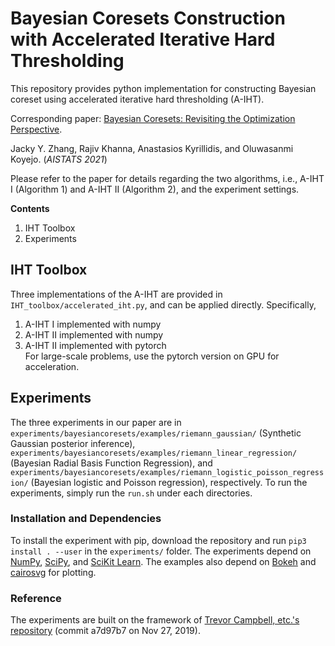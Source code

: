 
# Bayesian Coresets Construction with Accelerated Iterative Hard Thresholding

This repository provides python implementation for constructing Bayesian coreset using 
 accelerated iterative hard thresholding (A-IHT). 

Corresponding paper:
 [Bayesian Coresets: Revisiting the Optimization Perspective](https://arxiv.org/abs/2007.00715).
 
 Jacky Y. Zhang, Rajiv Khanna, Anastasios Kyrillidis, and Oluwasanmi Koyejo. (*AISTATS 2021*)

Please refer to the paper for details regarding the two algorithms, i.e., A-IHT I (Algorithm 1) and A-IHT II (Algorithm 2),
and the experiment settings.

**Contents** 

1. IHT Toolbox
2. Experiments


## IHT Toolbox
Three implementations of the A-IHT are provided in `IHT_toolbox/accelerated_iht.py`, and can be applied directly.
Specifically,
1.  A-IHT I implemented with numpy
2.  A-IHT II implemented with numpy
3.  A-IHT II implemented with pytorch  
For large-scale problems, use the pytorch version on GPU for acceleration. 


## Experiments

The three experiments in our paper are in `experiments/bayesiancoresets/examples/riemann_gaussian/` 
(Synthetic Gaussian posterior inference),
`experiments/bayesiancoresets/examples/riemann_linear_regression/` (Bayesian Radial Basis Function Regression),
and `experiments/bayesiancoresets/examples/riemann_logistic_poisson_regression/` (Bayesian logistic and Poisson regression),
respectively.
To run the experiments, simply run the `run.sh` under each directories.

### Installation and Dependencies

To install the experiment with pip, download the repository and run `pip3 install . --user` in the `experiments/` folder. 
The experiments depend on [NumPy](http://www.numpy.org), [SciPy](https://www.scipy.org), and [SciKit Learn](https://scikit-learn.org).
The examples also depend on [Bokeh](https://bokeh.pydata.org/en/latest) and [cairosvg](https://cairosvg.org/) for plotting.

### Reference
The experiments are built on the framework of [Trevor Campbell, etc.'s repository](https://github.com/trevorcampbell/bayesian-coresets) 
(commit a7d97b7 on Nov 27, 2019).   